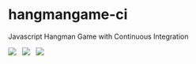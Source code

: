 # hangmangame-ci
Javascript Hangman Game with Continuous Integration

<img src="https://img.shields.io/badge/Apache-D22128?style=for-the-badge&logo=Apache&logoColor=white" />&nbsp;&nbsp;&nbsp;<img src="https://img.shields.io/badge/Docker-2CA5E0?style=for-the-badge&logo=docker&logoColor=white" />&nbsp;&nbsp;&nbsp;<img src="https://img.shields.io/badge/JavaScript-323330?style=for-the-badge&logo=javascript&logoColor=F7DF1E" />
